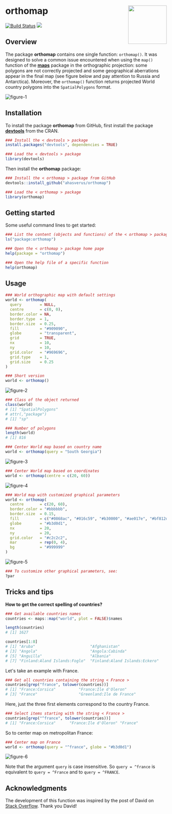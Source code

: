 orthomap <img src="img/orthomap-sticker.png" height="120" align="right"/>
=========================================================

[![Build Status](https://travis-ci.org/ahasverus/orthomap.svg?branch=master)](https://travis-ci.org/ahasverus/orthomap) [![](https://img.shields.io/badge/licence-GPLv3-8f10cb.svg)](http://www.gnu.org/licenses/gpl.html)

Overview
--------

The package **orthomap** contains one single function: `orthomap()`. It was designed to solve a common issue encountered when using the `map()` function of the [**maps**](http://cran.r-project.org/web/packages/maps/index.html) package in the orthographic projection: some polygons are not correctly projected and some geographical aberrations appear in the final map (see figure below and pay attention to Russia and Antarctica). Moreover, the `orthomap()` function returns projected World country polygons into the `SpatialPolygons` format.

![figure-1](img/figure-1.png)

Installation
--------

To install the package **orthomap** from GitHub, first install the package [**devtools**](http://cran.r-project.org/web/packages/devtools/index.html) from the CRAN.

```r
### Install the < devtools > package
install.packages("devtools", dependencies = TRUE)

### Load the < devtools > package
library(devtools)
```

Then install the **orthomap** package:

```r
### Install the < orthomap > package from GitHub
devtools::install_github("ahasverus/orthomap")

### Load the < orthomap > package
library(orthomap)
```

Getting started
--------

Some useful command lines to get started:

```r
### List the content (objects and functions) of the < orthomap > package
ls("package:orthomap")

### Open the < orthomap > package home page
help(package = "orthomap")

### Open the help file of a specific function
help(orthomap)
```

Usage
--------

```r
### World orthographic map with default settings
world <- orthomap(
  query        = NULL,
  centre       = c(0, 0),
  border.color = NA,
  border.type  = 1,
  border.size  = 0.25,
  fill         = "#909090",
  globe        = "transparent",
  grid         = TRUE,
  nx           = 10,
  ny           = 10,
  grid.color   = "#969696",
  grid.type    = 1,
  grid.size    = 0.25
)

### Short version
world <- orthomap()
```

![figure-2](img/figure-2.png)

```r
### Class of the object returned
class(world)
# [1] "SpatialPolygons"
# attr(,"package")
# [1] "sp"

### Number of polygons
length(world)
# [1] 816
```

```r
### Center World map based on country name
world <- orthomap(query = "South Georgia")
```

![figure-3](img/figure-3.png)

```r
### Center World map based on coordinates
world <- orthomap(centre = c(20, 60))
```

![figure-4](img/figure-4.png)

```r
### World map with customized graphical parameters
world <- orthomap(
  centre       = c(20, 60),
  border.color = "#bbbbbb",
  border.size  = 0.15,
  fill         = c("#0868ac", "#016c59", "#b30000", "#ae017e", "#bf812d"),
  globe        = "#b3d0d1",
  nx           = 20,
  ny           = 20,
  grid.color   = "#c2c2c2",
  mar          = rep(0, 4),
  bg           = "#999999"
)
```

![figure-5](img/figure-5.png)

```r
### To customize other graphical parameters, see:
?par
```

Tricks and tips
--------

**How to get the correct spelling of countries?**

```r
### Get available countries names
countries <- maps::map("world", plot = FALSE)$names

length(countries)
# [1] 1627

countries[1:8]
# [1] "Aruba"                        "Afghanistan"
# [3] "Angola"                       "Angola:Cabinda"
# [5] "Anguilla"                     "Albania"
# [7] "Finland:Aland Islands:Foglo"  "Finland:Aland Islands:Eckero"
```

Let's take an example with France.

```r
### Get all countries containing the string < France >
countries[grep("france", tolower(countries))]
# [1] "France:Corsica"          "France:Ile d'Oleron"
# [3] "France"                  "Greenland:Ile de France"
```

Here, just the three first elements correspond to the country France.

```r
### Select items starting with the string < France >
countries[grep("^france", tolower(countries))]
# [1] "France:Corsica"      "France:Ile d'Oleron" "France"
```

So to center map on metropolitan France:

```r
### Center map on France
world <- orthomap(query = "^france", globe = "#b3d0d1")
```

![figure-6](img/figure-6.png)

Note that the argument `query` is case insensitive. So `query = ^france` is equivalent to `query = ^France` and to `query = ^FRANCE`.


Acknowledgments
--------

The development of this function was inspired by the post of David on [Stack Overflow](https://stackoverflow.com/questions/35911452/clipping-polygons-when-drawing-world-map-in-orthographic-projection). Thank you David!
